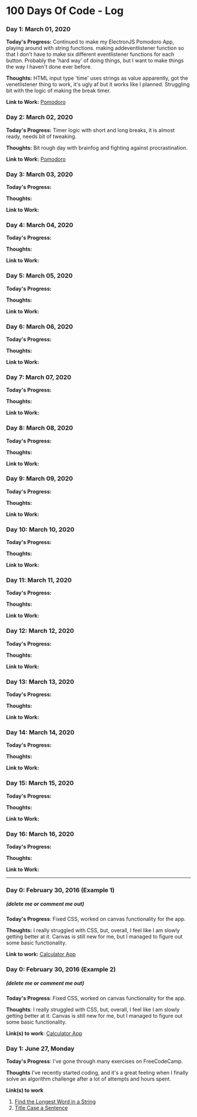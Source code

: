 # 100 Days Of Code - Log

### Day 1: March 01, 2020

**Today's Progress:** Continued to make my ElectronJS Pomodoro App, playing around with string functions. making addeventlistener function so that I don't have to make six different eventlistener functions for each button. Probably the 'hard way' of doing things, but I want to make things the way I haven't done ever before.

**Thoughts:** HTML input type 'time' uses strings as value apparently, got the venetlistener thing to work, it's ugly af but it works like I planned. Struggling bit with the logic of making the break timer.

**Link to Work:** <a href="https://github.com/corpsefin/Pomodoro_DA">Pomodoro</a>

### Day 2: March 02, 2020

**Today's Progress:** Timer logic with short and long breaks, it is almost ready, needs bit of tweaking.

**Thoughts:** Bit rough day with brainfog and fighting against procrastination.

**Link to Work:** <a href="https://github.com/corpsefin/Pomodoro_DA">Pomodoro</a>

### Day 3: March 03, 2020

**Today's Progress:**

**Thoughts:** 

**Link to Work:**

### Day 4: March 04, 2020

**Today's Progress:**

**Thoughts:** 

**Link to Work:**

### Day 5: March 05, 2020

**Today's Progress:**

**Thoughts:** 

**Link to Work:**

### Day 6: March 06, 2020

**Today's Progress:**

**Thoughts:** 

**Link to Work:**

### Day 7: March 07, 2020

**Today's Progress:**

**Thoughts:** 

**Link to Work:**

### Day 8: March 08, 2020

**Today's Progress:**

**Thoughts:** 

**Link to Work:**

### Day 9: March 09, 2020

**Today's Progress:**

**Thoughts:** 

**Link to Work:**

### Day 10: March 10, 2020

**Today's Progress:**

**Thoughts:** 

**Link to Work:**

### Day 11: March 11, 2020

**Today's Progress:**

**Thoughts:** 

**Link to Work:**

### Day 12: March 12, 2020

**Today's Progress:**

**Thoughts:** 

**Link to Work:**

### Day 13: March 13, 2020

**Today's Progress:**

**Thoughts:** 

**Link to Work:**

### Day 14: March 14, 2020

**Today's Progress:**

**Thoughts:** 

**Link to Work:**

### Day 15: March 15, 2020

**Today's Progress:**

**Thoughts:** 

**Link to Work:**

### Day 16: March 16, 2020

**Today's Progress:**

**Thoughts:** 

**Link to Work:**


----------------------------------------------------------------------------------------------------------------------------
### Day 0: February 30, 2016 (Example 1)
##### (delete me or comment me out)

**Today's Progress**: Fixed CSS, worked on canvas functionality for the app.

**Thoughts:** I really struggled with CSS, but, overall, I feel like I am slowly getting better at it. Canvas is still new for me, but I managed to figure out some basic functionality.

**Link to work:** [Calculator App](http://www.example.com)

### Day 0: February 30, 2016 (Example 2)
##### (delete me or comment me out)

**Today's Progress**: Fixed CSS, worked on canvas functionality for the app.

**Thoughts**: I really struggled with CSS, but, overall, I feel like I am slowly getting better at it. Canvas is still new for me, but I managed to figure out some basic functionality.

**Link(s) to work**: [Calculator App](http://www.example.com)


### Day 1: June 27, Monday

**Today's Progress**: I've gone through many exercises on FreeCodeCamp.

**Thoughts** I've recently started coding, and it's a great feeling when I finally solve an algorithm challenge after a lot of attempts and hours spent.

**Link(s) to work**
1. [Find the Longest Word in a String](https://www.freecodecamp.com/challenges/find-the-longest-word-in-a-string)
2. [Title Case a Sentence](https://www.freecodecamp.com/challenges/title-case-a-sentence)
